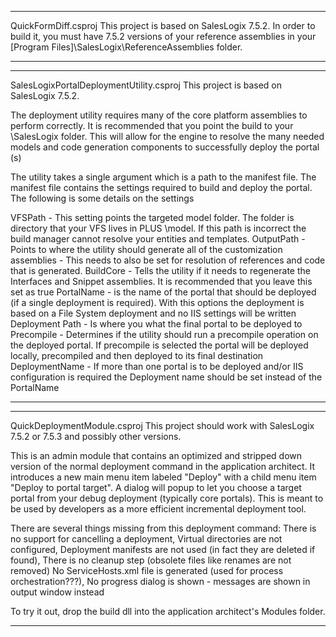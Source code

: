 **************************************************
QuickFormDiff.csproj
This project is based on SalesLogix 7.5.2.
In order to build it, you must have 7.5.2 versions of your reference assemblies in your [Program Files]\SalesLogix\ReferenceAssemblies folder.
**************************************************
**************************************************
SalesLogixPortalDeploymentUtility.csproj
This project is based on SalesLogix 7.5.2.

The deployment utility requires many of the core platform assemblies to perform correctly. It is recommended that you point the build to your <Program Files>\SalesLogix folder. 
This will allow for the engine to resolve the many needed models and code generation components to successfully deploy the portal (s)

The utility takes a single argument which is a path to the manifest file. The manifest file contains the settings required to build and deploy the portal. The following is some details on the 
settings

VFSPath - This setting points the targeted model folder. The folder is directory that your VFS lives in PLUS \model. If this path is incorrect the build manager cannot resolve your entities and templates.
OutputPath - Points to where the utility should generate all of the customization assemblies - This needs to also be set for resolution of references and code that is generated. 
BuildCore - Tells the utility if it needs to regenerate the Interfaces and Snippet assemblies. It is recommended that you leave this set as true
PortalName - is the name of the portal that should be deployed (if a single deployment is required). With this options the deployment is based on a File System deployment and no IIS settings will be written
Deployment Path - Is where you what the final portal to be deployed to
Precompile - Determines if the utility should run a precompile operation on the deployed portal. If precompile is selected the portal will be deployed locally, precompiled and then deployed to its final destination
DeploymentName - If more than one portal is to be deployed and/or IIS configuration is required the Deployment name should be set instead of the PortalName

**************************************************
**************************************************

QuickDeploymentModule.csproj
This project should work with SalesLogix 7.5.2 or 7.5.3 and possibly other versions.

This is an admin module that contains an optimized and stripped down version of the normal deployment command in the application architect.
It introduces a new main menu item labeled "Deploy" with a child menu item "Deploy to portal target".
A dialog will popup to let you choose a target portal from your debug deployment (typically core portals).
This is meant to be used by developers as a more efficient incremental deployment tool.

There are several things missing from this deployment command:
There is no support for cancelling a deployment,
Virtual directories are not configured,
Deployment manifests are not used (in fact they are deleted if found),
There is no cleanup step (obsolete files like renames are not removed)
No ServiceHosts.xml file is generated (used for process orchestration???),
No progress dialog is shown - messages are shown in output window instead

To try it out, drop the build dll into the application architect's Modules folder.

**************************************************
